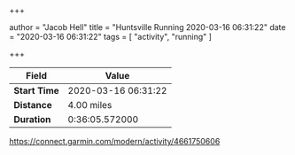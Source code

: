 +++

author = "Jacob Hell"
title = "Huntsville Running 2020-03-16 06:31:22"
date = "2020-03-16 06:31:22"
tags = [
    "activity", "running"
]

+++

<!--more-->

|Field  |Value  |
|--- | --- |
|**Start Time**|2020-03-16 06:31:22|
|**Distance**|4.00 miles|
|**Duration**|0:36:05.572000|

https://connect.garmin.com/modern/activity/4661750606
